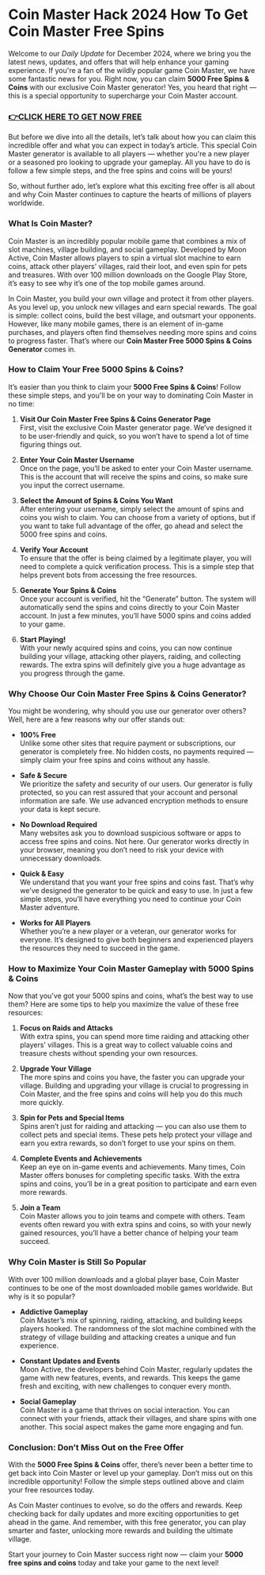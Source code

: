 # Coin Master Hack 2024 How To Get Coin Master Free Spins

Welcome to our *Daily Update* for December 2024, where we bring you the latest news, updates, and offers that will help enhance your gaming experience. If you're a fan of the wildly popular game Coin Master, we have some fantastic news for you. Right now, you can claim **5000 Free Spins & Coins** with our exclusive Coin Master generator! Yes, you heard that right — this is a special opportunity to supercharge your Coin Master account.

### [👉CLICK HERE TO GET NOW FREE](https://freeforyou.xyz/cms/)

But before we dive into all the details, let’s talk about how you can claim this incredible offer and what you can expect in today’s article. This special Coin Master generator is available to all players — whether you're a new player or a seasoned pro looking to upgrade your gameplay. All you have to do is follow a few simple steps, and the free spins and coins will be yours!

So, without further ado, let’s explore what this exciting free offer is all about and why Coin Master continues to capture the hearts of millions of players worldwide.

### What Is Coin Master?

Coin Master is an incredibly popular mobile game that combines a mix of slot machines, village building, and social gameplay. Developed by Moon Active, Coin Master allows players to spin a virtual slot machine to earn coins, attack other players’ villages, raid their loot, and even spin for pets and treasures. With over 100 million downloads on the Google Play Store, it’s easy to see why it’s one of the top mobile games around.

In Coin Master, you build your own village and protect it from other players. As you level up, you unlock new villages and earn special rewards. The goal is simple: collect coins, build the best village, and outsmart your opponents. However, like many mobile games, there is an element of in-game purchases, and players often find themselves needing more spins and coins to progress faster. That’s where our **Coin Master Free 5000 Spins & Coins Generator** comes in.

### How to Claim Your Free 5000 Spins & Coins?

It’s easier than you think to claim your **5000 Free Spins & Coins**! Follow these simple steps, and you'll be on your way to dominating Coin Master in no time:

1. **Visit Our Coin Master Free Spins & Coins Generator Page**  
   First, visit the exclusive Coin Master generator page. We’ve designed it to be user-friendly and quick, so you won’t have to spend a lot of time figuring things out.

2. **Enter Your Coin Master Username**  
   Once on the page, you’ll be asked to enter your Coin Master username. This is the account that will receive the spins and coins, so make sure you input the correct username.

3. **Select the Amount of Spins & Coins You Want**  
   After entering your username, simply select the amount of spins and coins you wish to claim. You can choose from a variety of options, but if you want to take full advantage of the offer, go ahead and select the 5000 free spins and coins.

4. **Verify Your Account**  
   To ensure that the offer is being claimed by a legitimate player, you will need to complete a quick verification process. This is a simple step that helps prevent bots from accessing the free resources.

5. **Generate Your Spins & Coins**  
   Once your account is verified, hit the “Generate” button. The system will automatically send the spins and coins directly to your Coin Master account. In just a few minutes, you’ll have 5000 spins and coins added to your game.

6. **Start Playing!**  
   With your newly acquired spins and coins, you can now continue building your village, attacking other players, raiding, and collecting rewards. The extra spins will definitely give you a huge advantage as you progress through the game.

### Why Choose Our Coin Master Free Spins & Coins Generator?

You might be wondering, why should you use our generator over others? Well, here are a few reasons why our offer stands out:

- **100% Free**  
   Unlike some other sites that require payment or subscriptions, our generator is completely free. No hidden costs, no payments required — simply claim your free spins and coins without any hassle.

- **Safe & Secure**  
   We prioritize the safety and security of our users. Our generator is fully protected, so you can rest assured that your account and personal information are safe. We use advanced encryption methods to ensure your data is kept secure.

- **No Download Required**  
   Many websites ask you to download suspicious software or apps to access free spins and coins. Not here. Our generator works directly in your browser, meaning you don’t need to risk your device with unnecessary downloads.

- **Quick & Easy**  
   We understand that you want your free spins and coins fast. That’s why we’ve designed the generator to be quick and easy to use. In just a few simple steps, you’ll have everything you need to continue your Coin Master adventure.

- **Works for All Players**  
   Whether you’re a new player or a veteran, our generator works for everyone. It’s designed to give both beginners and experienced players the resources they need to succeed in the game.

### How to Maximize Your Coin Master Gameplay with 5000 Spins & Coins

Now that you’ve got your 5000 spins and coins, what’s the best way to use them? Here are some tips to help you maximize the value of these free resources:

1. **Focus on Raids and Attacks**  
   With extra spins, you can spend more time raiding and attacking other players’ villages. This is a great way to collect valuable coins and treasure chests without spending your own resources.

2. **Upgrade Your Village**  
   The more spins and coins you have, the faster you can upgrade your village. Building and upgrading your village is crucial to progressing in Coin Master, and the free spins and coins will help you do this much more quickly.

3. **Spin for Pets and Special Items**  
   Spins aren’t just for raiding and attacking — you can also use them to collect pets and special items. These pets help protect your village and earn you extra rewards, so don’t forget to use your spins on them.

4. **Complete Events and Achievements**  
   Keep an eye on in-game events and achievements. Many times, Coin Master offers bonuses for completing specific tasks. With the extra spins and coins, you’ll be in a great position to participate and earn even more rewards.

5. **Join a Team**  
   Coin Master allows you to join teams and compete with others. Team events often reward you with extra spins and coins, so with your newly gained resources, you’ll have a better chance of helping your team succeed.

### Why Coin Master is Still So Popular

With over 100 million downloads and a global player base, Coin Master continues to be one of the most downloaded mobile games worldwide. But why is it so popular?

- **Addictive Gameplay**  
   Coin Master’s mix of spinning, raiding, attacking, and building keeps players hooked. The randomness of the slot machine combined with the strategy of village building and attacking creates a unique and fun experience.

- **Constant Updates and Events**  
   Moon Active, the developers behind Coin Master, regularly updates the game with new features, events, and rewards. This keeps the game fresh and exciting, with new challenges to conquer every month.

- **Social Gameplay**  
   Coin Master is a game that thrives on social interaction. You can connect with your friends, attack their villages, and share spins with one another. This social aspect makes the game more engaging and fun.

### Conclusion: Don’t Miss Out on the Free Offer

With the **5000 Free Spins & Coins** offer, there’s never been a better time to get back into Coin Master or level up your gameplay. Don’t miss out on this incredible opportunity! Follow the simple steps outlined above and claim your free resources today.

As Coin Master continues to evolve, so do the offers and rewards. Keep checking back for daily updates and more exciting opportunities to get ahead in the game. And remember, with this free generator, you can play smarter and faster, unlocking more rewards and building the ultimate village.

Start your journey to Coin Master success right now — claim your **5000 free spins and coins** today and take your game to the next level!
